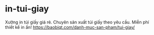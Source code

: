# in-tui-giay
Xưởng in túi giấy giá rẻ. Chuyên sản xuất túi giấy theo yêu cầu. Miễn phí thiết kế in ấn! https://baobiqt.com/danh-muc-san-pham/tui-giay/
